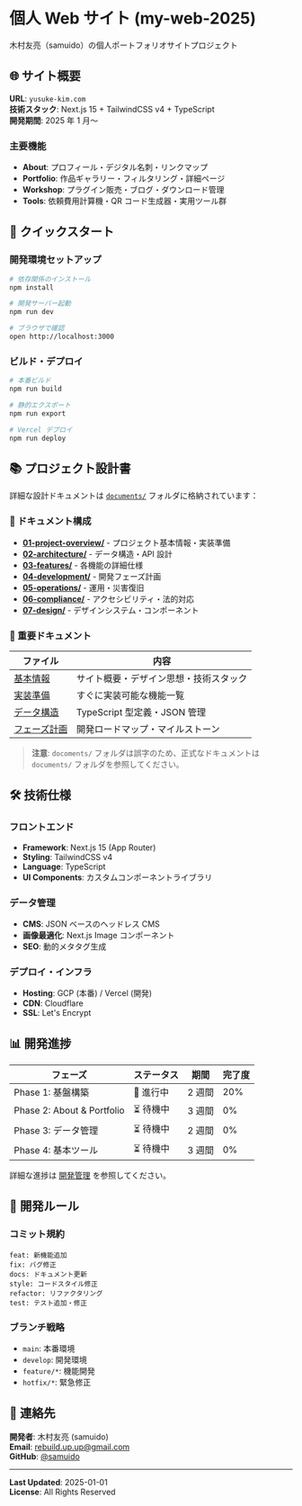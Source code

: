 # 個人 Web サイト (my-web-2025)

木村友亮（samuido）の個人ポートフォリオサイトプロジェクト

## 🌐 サイト概要

**URL**: `yusuke-kim.com`  
**技術スタック**: Next.js 15 + TailwindCSS v4 + TypeScript  
**開発期間**: 2025 年 1 月〜

### 主要機能

- **About**: プロフィール・デジタル名刺・リンクマップ
- **Portfolio**: 作品ギャラリー・フィルタリング・詳細ページ
- **Workshop**: プラグイン販売・ブログ・ダウンロード管理
- **Tools**: 依頼費用計算機・QR コード生成器・実用ツール群

## 🚀 クイックスタート

### 開発環境セットアップ

```bash
# 依存関係のインストール
npm install

# 開発サーバー起動
npm run dev

# ブラウザで確認
open http://localhost:3000
```

### ビルド・デプロイ

```bash
# 本番ビルド
npm run build

# 静的エクスポート
npm run export

# Vercel デプロイ
npm run deploy
```

## 📚 プロジェクト設計書

詳細な設計ドキュメントは [`documents/`](./documents/) フォルダに格納されています：

### 📁 ドキュメント構成

- **[01-project-overview/](./documents/01-project-overview/)** - プロジェクト基本情報・実装準備
- **[02-architecture/](./documents/02-architecture/)** - データ構造・API 設計
- **[03-features/](./documents/03-features/)** - 各機能の詳細仕様
- **[04-development/](./documents/04-development/)** - 開発フェーズ計画
- **[05-operations/](./documents/05-operations/)** - 運用・災害復旧
- **[06-compliance/](./documents/06-compliance/)** - アクセシビリティ・法的対応
- **[07-design/](./documents/07-design/)** - デザインシステム・コンポーネント

### 📖 重要ドキュメント

| ファイル                                                            | 内容                                   |
| ------------------------------------------------------------------- | -------------------------------------- |
| [基本情報](./documents/01-project-overview/basic-info.md)           | サイト概要・デザイン思想・技術スタック |
| [実装準備](./documents/01-project-overview/implementation-ready.md) | すぐに実装可能な機能一覧               |
| [データ構造](./documents/02-architecture/data-structure.md)         | TypeScript 型定義・JSON 管理           |
| [フェーズ計画](./documents/04-development/phase-planning.md)        | 開発ロードマップ・マイルストーン       |

> **注意**: `docoments/` フォルダは誤字のため、正式なドキュメントは `documents/` フォルダを参照してください。

## 🛠️ 技術仕様

### フロントエンド

- **Framework**: Next.js 15 (App Router)
- **Styling**: TailwindCSS v4
- **Language**: TypeScript
- **UI Components**: カスタムコンポーネントライブラリ

### データ管理

- **CMS**: JSON ベースのヘッドレス CMS
- **画像最適化**: Next.js Image コンポーネント
- **SEO**: 動的メタタグ生成

### デプロイ・インフラ

- **Hosting**: GCP (本番) / Vercel (開発)
- **CDN**: Cloudflare
- **SSL**: Let's Encrypt

## 📊 開発進捗

| フェーズ                   | ステータス | 期間   | 完了度 |
| -------------------------- | ---------- | ------ | ------ |
| Phase 1: 基盤構築          | 🔄 進行中  | 2 週間 | 20%    |
| Phase 2: About & Portfolio | ⏳ 待機中  | 3 週間 | 0%     |
| Phase 3: データ管理        | ⏳ 待機中  | 2 週間 | 0%     |
| Phase 4: 基本ツール        | ⏳ 待機中  | 3 週間 | 0%     |

詳細な進捗は [開発管理](./documents/04-development/) を参照してください。

## 📝 開発ルール

### コミット規約

```
feat: 新機能追加
fix: バグ修正
docs: ドキュメント更新
style: コードスタイル修正
refactor: リファクタリング
test: テスト追加・修正
```

### ブランチ戦略

- `main`: 本番環境
- `develop`: 開発環境
- `feature/*`: 機能開発
- `hotfix/*`: 緊急修正

## 📧 連絡先

**開発者**: 木村友亮 (samuido)  
**Email**: rebuild.up.up@gmail.com  
**GitHub**: [@samuido](https://github.com/samuido)

---

**Last Updated**: 2025-01-01  
**License**: All Rights Reserved

